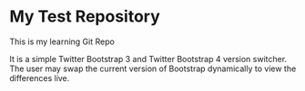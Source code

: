 # My Test Repository

This is my learning Git Repo

It is a simple Twitter Bootstrap 3 and Twitter Bootstrap 4 version switcher.
The user may swap the current version of Bootstrap dynamically to view the
differences live.